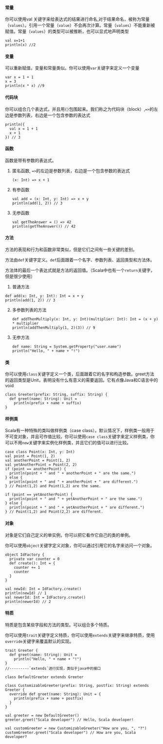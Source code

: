 #### 常量

你可以使用val 关键字来给表达式的结果进行命名,对于结果命名，被称为常量（`values`）。引用一个常量（`value`）不会再次计算。常量（`values`）不能重新被赋值。常量（`values`）的类型可以被推断，也可以显式地声明类型

```
val x=1+1
println(x) //2
```

#### 变量

可以重新赋值，变量和常量类似。你可以使用`var`关键字来定义一个变量

```
var x = 1 + 1
x = 3 
println(x * x) //9
```

#### 代码块

你可以组合几个表达式，并且用`{}`包围起来。我们称之为代码块（block）,`=>`的左边是参数列表，右边是一个包含参数的表达式

```
println({
  val x = 1 + 1
  x + 1
}) // 3
```

#### 函数

函数是带有参数的表达式。

1. 匿名函数, `=>`的左边是参数列表，右边是一个包含参数的表达式

   ```
   (x: Int) => x + 1
   ```

2. 有参函数

   ```
   val add = (x: Int, y: Int) => x + y
   println(add(1, 2)) // 3
   ```

3. 无参函数

   ```
   val getTheAnswer = () => 42
   println(getTheAnswer()) // 42
   ```

#### 方法

方法的表现和行为和函数非常类似，但是它们之间有一些关键的差别。

方法由`def`关键字定义。`def`后面跟着一个名字、参数列表、返回类型和方法体。

方法体的最后一个表达式就是方法的返回值。（Scala中也有一个`return`关键字，但是很少使用）

1. 普通方法

```
def add(x: Int, y: Int): Int = x + y
println(add(1, 2)) // 3
```

2. 多参数列表的方法

   ```
   def addThenMultiply(x: Int, y: Int)(multiplier: Int): Int = (x + y) * multiplier
   println(addThenMultiply(1, 2)(3)) // 9
   ```

3. 无参方法

   ```
   def name: String = System.getProperty("user.name")
   println("Hello, " + name + "!")
   ```

#### 类

你可以使用`class`关键字定义一个类，后面跟着它的名字和构造参数。greet方法的返回类型是Unit，表明没有什么有意义的需要返回。它有点像Java和C语言中的void

```
class Greeter(prefix: String, suffix: String) {
  def greet(name: String): Unit =
    println(prefix + name + suffix)
}
```

#### 样例类

Scala有一种特殊的类叫做样例类（case class）。默认情况下，样例类一般用于不可变对象，并且可作值比较。你可以使用`case class`关键字来定义样例类，你可以不用`new`关键字来实例化样例类，并且它们的值可以进行比较。

```
case class Point(x: Int, y: Int)
val point = Point(1, 2)
val anotherPoint = Point(1, 2)
val yetAnotherPoint = Point(2, 2)
if (point == anotherPoint) {
  println(point + " and " + anotherPoint + " are the same.")
} else {
  println(point + " and " + anotherPoint + " are different.")
} // Point(1,2) and Point(1,2) are the same.

if (point == yetAnotherPoint) {
  println(point + " and " + yetAnotherPoint + " are the same.")
} else {
  println(point + " and " + yetAnotherPoint + " are different.")
} // Point(1,2) and Point(2,2) are different.
```

#### 对象

对象是它们自己定义的单实例，你可以把它看作它自己的类的单例。

你可以使用`object`关键字定义对象，你可以通过引用它的名字来访问一个对象。

```
object IdFactory {
  private var counter = 0
  def create(): Int = {
    counter += 1
    counter
  }
}

val newId: Int = IdFactory.create()
println(newId) // 1
val newerId: Int = IdFactory.create()
println(newerId) // 2
```

#### 特质

特质是包含某些字段和方法的类型。可以组合多个特质。

你可以使用`trait`关键字定义特质，你可以使用`extends`关键字来继承特质，使用`override`关键字来覆盖默认的实现。

```
trait Greeter {
  def greet(name: String): Unit =
    println("Hello, " + name + "!")
}
//---------`extends`进行实现，类似于java中的接口

class DefaultGreeter extends Greeter

class CustomizableGreeter(prefix: String, postfix: String) extends Greeter {
  override def greet(name: String): Unit = {
    println(prefix + name + postfix)
  }
}

val greeter = new DefaultGreeter()
greeter.greet("Scala developer") // Hello, Scala developer!

val customGreeter = new CustomizableGreeter("How are you, ", "?")
customGreeter.greet("Scala developer") // How are you, Scala developer?
```

